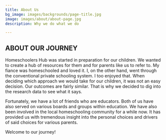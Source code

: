 ```yaml
---
title: About Us
bg_image: images/backgrounds/page-title.jpg
image: images/about/about-page.jpg
description: Why we do what we do

---
```

## ABOUT OUR JOURNEY

Homeschoolers Hub was started in preparation for our children. We wanted to create a hub of resources for them and for parents like us to refer to. My fiance was homeschooled and loved it. I, on the other hand, went through the conventional private schooling system. I too enjoyed that. When deciding which approach we would take for our children, it was not an easy decision. Our outcomes are fairly similar. That is why we decided to dig into the research data to see what it says. 

Fortunately, we have a lot of friends who are educators. Both of us have also served on various boards and groups within education. We have also been involved in the local homeschooling community for a while now. It has provided us with tremendous insight into the personal choices and drivers of said choices for various parents. 

Welcome to our journey!